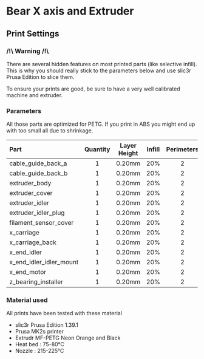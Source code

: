 # Bear X axis and Extruder

## Print Settings

### /!\ Warning /!\

There are several hidden features on most printed parts (like selective infill). This is why you should really stick to the parameters below and use slic3r Prusa Edition to slice them.

To ensure your prints are good, be sure to have a very well calibrated machine and extruder.


### Parameters

All those parts are optimized for PETG. If you print in ABS you might end up with too small all due to shrinkage.

| Part | Quantity | Layer Height | Infill | Perimeters | Top/Bottom Layers | Brim |
|:----|:----:|:----:|:----:|:----:|:----:|:----:|
| cable_guide_back_a      | 1 | 0.20mm | 20% | 2 | 5 | No |
| cable_guide_back_b      | 1 | 0.20mm | 20% | 2 | 5 | No |
| extruder_body           | 1 | 0.20mm | 20% | 2 | 5 | No |
| extruder_cover          | 1 | 0.20mm | 20% | 2 | 5 | No |
| extruder_idler          | 1 | 0.20mm | 20% | 2 | 5 | No |
| extruder_idler_plug     | 1 | 0.20mm | 20% | 2 | 5 | No |
| filament_sensor_cover   | 1 | 0.20mm | 20% | 2 | 5 | No |
| x_carriage              | 1 | 0.20mm | 20% | 2 | 5 | No |
| x_carriage_back         | 1 | 0.20mm | 20% | 2 | 5 | No |
| x_end_idler             | 1 | 0.20mm | 20% | 2 | 5 | No |
| x_end_idler_idler_mount | 1 | 0.20mm | 20% | 2 | 5 | No |
| x_end_motor             | 1 | 0.20mm | 20% | 2 | 5 | No |
| z_bearing_installer     | 1 | 0.20mm | 20% | 2 | 5 | No |



### Material used

All prints have been tested with these material

* slic3r Prusa Edition 1.39.1
* Prusa MK2s printer
* Extrudr MF-PETG Neon Orange and Black
* Heat bed : 75-80°C
* Nozzle : 215-225°C